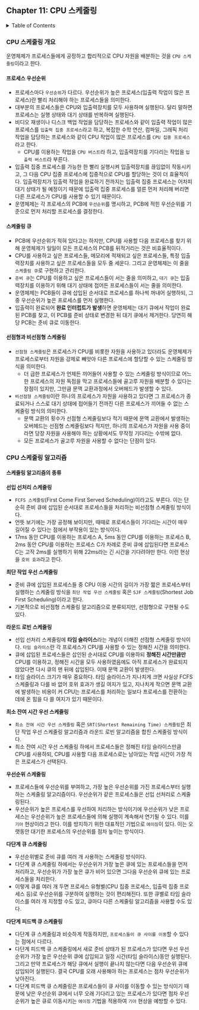 <!--
bold 처리
** **

js 코드 작성
```js

```

링크
[보여질 단어](URL 주소)

형광펜 처리
` `
-->

## Chapter 11: CPU 스케줄링

<details>
<summary>Table of Contents</summary>

- CPU 스케줄링 개요[:link:](#cpu-스케줄링-개요)
  - 프로세스 우선순위[:link:](#프로세스-우선순위)
  - 스케줄링 큐[:link:](#스케줄링-큐)
  - 선점형과 비선점형 스케줄링[:link:](#선점형과-비선점형-스케줄링)
- CPU 스케줄링 알고리즘[:link:](#cpu-스케줄링-알고리즘)
  - 스케줄링 알고리즘의 종류[:link:](#스케줄링-알고리즘의-종류)
  </details>

### CPU 스케줄링 개요

운영체제가 프로세스들에게 공정하고 합리적으로 CPU 자원을 배분하는 것을 `CPU 스케줄링`이라고 한다.

#### 프로세스 우선순위

- 프로세스마다 `우선순위`가 다르다. 우선순위가 높은 프로세스(입출력 작업이 많은 프로세스)란 빨리 처리해야 하는 프로세스들을 의미한다.
- 대부분의 프로세스들은 CPU와 입출력장치를 모두 사용하며 실행된다. 달리 말하면 프로세스는 실행 상태와 대기 상태를 반복하며 실행된다.
- 비디오 재생이나 디스크 백업 작업을 담당하는 프로세스와 같이 입출력 작업이 많은 프로세스를 `입출력 집중 프로세스`라고 하고, 복잡한 수학 연산, 컴파일, 그래픽 처리 작업을 담당하는 프로세스와 같이 CPU 작업이 많은 프로세스를 `CPU 집중 프로세스`라고 한다.
  - CPU를 이용하는 작업을 `CPU 버스트`라 하고, 입출력장치를 기다리는 작업을 `입출력 버스트`라 부른다.
- 입출력 집중 프로세스를 가능한 한 빨리 실행시켜 입출력장치를 끊임없이 작동시키고, 그 다음 CPU 집중 프로세스에 집중적으로 CPU를 할당하는 것이 더 효율적이다. 입출력장치가 입출력 작업을 완료하기 전까지는 입출력 집중 프로세스는 어차피 대기 상태가 될 예정이기 때문에 입출력 집중 프로세스를 얼른 먼저 처리해 버리면 다른 프로세스가 CPU를 사용할 수 있기 때문이다.
- 운영체제는 각 프로세스의 PCB에 `우선순위`를 명시하고, PCB에 적힌 우선순위를 기준으로 먼저 처리할 프로세스를 결정한다.

#### 스케줄링 큐

- PCB에 우선순위가 적혀 있다고는 하지만, CPU를 사용할 다음 프로세스를 찾기 위해 운영체제가 일일이 모든 프로세스의 PCB를 뒤적거리는 것은 비효율적이다.
- CPU를 사용하고 싶은 프로세스들, 메모리에 적재되고 싶은 프로세스들, 특정 입출력장치를 사용하고 싶은 프로세스들을 모두 줄 세운다. 그리고 운영체제는 이 줄을 `스케줄링 큐`로 구현하고 관리한다.
- `준비 큐`는 CPU를 이용하고 싶은 프로세스들이 서는 줄을 의미하고, `대기 큐`는 입출력장치를 이용하기 위해 대기 상태에 접어든 프로세스들이 서는 줄을 의미한다.
- 운영체제는 PCB들이 큐에 삽입된 순서대로 프로세스를 하나씩 꺼내어 실행하되, 그중 우선순위가 높은 프로세스를 먼저 실행한다.
- 입출력이 완료되어 **완료 인터럽트가 발생**하면 운영체제는 대기 큐에서 작업이 완료된 PCB를 찾고, 이 PCB를 준비 상태로 변경한 뒤 대기 큐에서 제거한다. 당연히 해당 PCB는 준비 큐로 이동한다.

#### 선점형과 비선점형 스케줄링

- `선점형 스케줄링`은 프로세스가 CPU를 비롯한 자원을 사용하고 있더라도 운영체제가 프로세스로부터 자원을 강제로 빼앗아 다른 프로세스에 할당할 수 있는 스케줄링 방식을 의미한다.
  - 더 급한 프로세스가 언제든 끼어들어 사용할 수 있는 스케줄링 방식이므로 어느 한 프로세스의 자원 독점을 막고 프로세스들에 골고루 자원을 배분할 수 있다는 장점이 있지만, 그만큼 문맥 교환과정에서 오버헤드가 발생할 수 있다.
- `비선점형 스케줄링`이란 하나의 프로세스가 자원을 사용하고 있다면 그 프로세스가 종료되거나 스스로 대기 상태에 접어들기 전까진 다른 프로세스가 끼어들 수 없는 스케줄링 방식의 의미한다.
  - 문맥 교환의 횟수가 선점형 스케줄링보다 적기 때문에 문맥 교환에서 발생하는 오버헤드는 선점형 스케줄링보다 적지만, 하나의 프로세스가 자원을 사용 중이라면 당장 자원을 사용해야 하는 상황에서도 무작정 기다리는 수밖에 없다.
  - 모든 프로세스가 골고루 자원을 사용할 수 없다는 단점이 있다.

### CPU 스케줄링 알고리즘

#### 스케줄링 알고리즘의 종류

**선입 선처리 스케줄링**

- `FCFS 스케줄링`(First Come First Served Scheduling)이라고도 부른다. 이는 단순히 준비 큐에 삽입된 순서대로 프로세스들을 처리하는 비선점형 스케줄링 방식이다.
- 언뜻 보기에는 가장 공정해 보이지만, 때때로 프로세스들이 기다리는 시간이 매우 길어질 수 있다는 점에서 부작용이 있는 방식이다.
- 17ms 동안 CPU를 이용하는 프로세스 A, 5ms 동안 CPU를 이용하는 프로세스 B, 2ms 동안 CPU를 이용하는 프로세스 C가 차례로 준비 큐에 삽입된다면 프로세스 C는 고작 2ms를 실행하기 위해 22ms라는 긴 시간을 기다려야만 한다. 이런 현상을 `호위 효과`라고 한다.

**최단 작업 우선 스케줄링**

- 준비 큐에 삽입된 프로세스들 중 CPU 이용 시간의 길이가 가장 짧은 프로세스부터 실행하는 스케줄링 방식을 `최단 작업 우선 스케줄링` 혹은 `SJF 스케줄링`(Shortest Job First Scheduling)이라고 한다.
- 기본적으로 비선점형 스케줄링 알고리즘으로 분류되지만, 선점형으로 구현될 수도 있다.

**라운드 로빈 스케줄링**

- 선입 선처리 스케줄링에 **타임 슬라이스**라는 개념이 더해진 선점형 스케줄링 방식이다. `타임 슬라이스`란 각 프로세스가 CPU를 사용할 수 있는 정해진 시간을 의미한다.
- 큐에 삽입된 프로세스들은 삽인된 순서대로 CPU를 이용하되 **정해진 시간만큼만** CPU를 이용하고, 정해진 시간을 모두 사용하였음에도 아직 프로세스가 완료되지 않았다면 다시 큐의 맨 뒤에 삽입된다. 이때 문맥 교환이 발생한다.
- 타임 슬라이스 크기가 매우 중요하다. 타임 슬라이스가 지나치게 크면 사실상 FCFS 스케줄링과 다를 바 없어 호위 효과가 생길 여지가 있고, 지나치게 작으면 문맥 교환에 발생하는 비용이 커 CPU는 프로세스를 처리하는 일보다 프로세스를 전환하는 데에 온 힘을 다 쓸 여지가 있기 때문이다.

**최소 잔여 시간 우선 스케줄링**

- `최소 잔여 시간 우선 스케줄링` 혹은 `SRT(Shortest Remaining Time) 스케줄링`은 최단 작업 우선 스케줄링 알고리즘과 라운드 로빈 알고리즘을 합친 스케줄링 방식이다.
- 최소 잔여 시간 우선 스케줄링 하에서 프로세스들은 정해진 타임 슬라이스만큼 CPU를 사용하되, CPU를 사용할 다음 프로세스로는 남아있는 작업 시간이 가장 적은 프로세스가 선택된다.

**우선순위 스케줄링**

- 프로세스들에 우선순위를 부여하고, 가장 높은 우선순위를 가진 프로세스부터 실행하는 스케줄링 알고리즘이다. 우선순위가 같은 프로세스들은 선입 선처리로 스케줄링된다.
- 우선순위가 높은 프로세스를 우선하여 처리하는 방식이기에 우선순위가 낮은 프로세스는 우선순위가 높은 프로세스들에 의해 실행이 계속해서 연기될 수 있다. 이를 `기아` 현상이라고 한다. 이를 방지하기 위한 대표적인 기법으로 `에이징`이 있다. 이는 오랫동안 대기한 프로세스의 우선순위를 점차 높이는 방식이다.

**다단계 큐 스케줄링**

- 우선순위별로 준비 큐를 여러 개 사용하는 스케줄링 방식이다.
- 다단계 큐 스케줄링 하에서는 우선순위가 가장 높은 큐에 있는 프로세스들을 먼저 처리하고, 우선순위가 가장 높은 큐가 비어 있으면 그다음 우선순위 큐에 있는 프로세스들을 처리한다.
- 이렇게 큐를 여러 개 두면 프로세스 유형별(CPU 집중 프로세스, 입출력 집중 프로세스 등)로 우선순위를 구분하여 실행하는 것이 편리해진다. 또한 큐별로 타임 슬라이스를 여러 개 지정할 수도 있고, 큐마다 다른 스케줄링 알고리즘을 사용할 수도 있다.

**다단계 피드백 큐 스케줄링**

- 다단계 큐 스케줄링과 비슷하게 작동하지만, `프로세스들이 큐 사이를 이동`할 수 있다는 점에서 다르다.
- 다단계 피드백 큐 스케줄링에서 새로 준비 상태가 된 프로세스가 있다면 우선 우선순위가 가장 높은 우선순위 큐에 삽입되고 일정 시간(타임 슬라이스)동안 실행된다. 그리고 만약 프로세스가 해당 큐에서 실행이 끝나지 않는다면 다음 우선순위 큐에 삽입되어 실행된다. 결국 CPU를 오래 사용해야 하는 프로세스는 점차 우선순위가 낮아진다.
- 다단계 피드백 큐 스케줄링은 프로세스들이 큐 사이를 이동할 수 있는 방식이기 때문에 낮은 우선순위 큐에서 너무 오래 기다리고 있는 프로세스가 있다면 점차 우선순위가 높은 큐로 이동시키는 `에이징` 기법을 적용하여 `기아` 현상을 예방할 수 있다.

